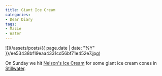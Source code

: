 ```yaml
---
title: Giant Ice Cream
categories:
- Dear Diary
tags:
- Mazie
- Water
---
```


![](/assets/posts/{{ page.date | date: "%Y" }}/ee53438bf19eaa4331cd56bf71e452e7.jpg)
  



On Sunday we hit [Nelson's Ice Cream](http://www.facebook.com/pages/Nelsons-icecream-stillwater-MN/82505247090) for some giant ice cream cones in [Stillwater](http://www.ci.stillwater.mn.us/).
